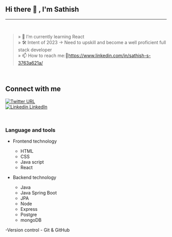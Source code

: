 ## Hi there 👋 , I'm Sathish

<hr/>
<br/>

> » 🌱 I’m currently learning React <br />
> » 🛠️ Intent of 2023 → Need to upskill and become a well proficient full stack developer <br />
> » 📫 How to reach me:🔗https://www.linkedin.com/in/sathish-s-3763a621a/ <br />

<br/>

## Connect with me
[![Twitter URL](https://img.shields.io/twitter/url/https/twitter.com/bukotsunikki.svg?style=social&label=Twitter)](https://twitter.com/Sathish73324058)<br/>
[![Linkedin](https://i.stack.imgur.com/gVE0j.png) LinkedIn](https://www.linkedin.com/in/sathish-s-3763a621a/)

<br/>

### Language and tools

- Frontend technology
    - HTML<br/>
    - CSS<br/>
    - Java script<br/> 
    - React<br/>
      
- Backend technology
    - Java<br/>
    - Java Spring Boot<br/>
    - JPA<br/> 
    - Node<br/>
    - Express<br/>
    - Postgre<br/>  
    - mongoDB<br/>

-Version control
    - Git & GitHub

